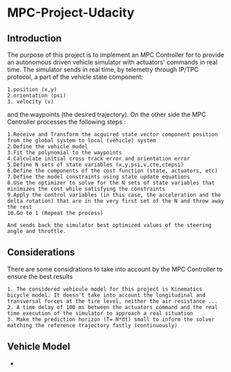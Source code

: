 # MPC-Project-Udacity

[//]: # (Image References)
[modelstate]: ./img/modelstate.jpg


## Introduction  

The purpose of this project is to implement an MPC Controller for to provide an autonomous driven vehicle simulator with actuators' commands in real time. The simulator sends in real time, by telemetry through IP/TPC protocol, a part of the vehicle state component:

    1.position (x,y)
    2.orientation (psi)
    3. velocity (v)
and the waypoints (the desired trajectory). On the other side the MPC Controller processes the following steps :

    1.Receive and Transform the acquired state vector component position from the global system to local (vehicle) system
    2.Define the vehicle model
    3.Fit the polynomial to the waypoints
    4.Calculate initial cross track error and orientation error
    5.Define N sets of state variables (x,y,psi,v,cte,ctepsi)
    6.Define the components of the cost function (state, actuators, etc)
    7.Define the model constraints using state update equations
    8.Use the optimizer to solve for the N sets of state variables that minimizes the cost while satisfying the constraints
    9.Apply the control variables (in this case, the acceleration and the delta rotation) that are in the very first set of the N and throw away the rest
    10.Go to 1 (Repeat the process)
    
    And sends back the simulator best optimized values of the steering angle and throttle.
    
## Considerations 

There are some considrations to take into account by the MPC Controller to ensure the best results 

    1. The considered vehicule model for this project is Kinematics bicycle model. It doesn't take into account the longitudinal and transversal forces at the tire level, neither the air resistance ...
    2. A time delay of 100 ms between the actuators command and the real time execution of the simulator to approach a real situation
    3. Make the prediction horizon (T= N*dt) small to inform the solver matching the reference trajectory fastly (continuously)

## Vehicle Model
*

